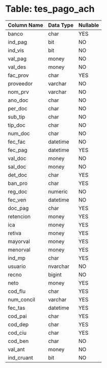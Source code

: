 # Table: tes_pago_ach

| Column Name | Data Type | Nullable |
|-------------|-----------|----------|
| banco | char | YES |
| ind_pag | bit | NO |
| ind_vis | bit | NO |
| val_pag | money | NO |
| val_des | money | NO |
| fac_prov | char | YES |
| proveedor | varchar | NO |
| nom_prv | varchar | NO |
| ano_doc | char | NO |
| per_doc | char | NO |
| sub_tip | char | NO |
| tip_doc | char | NO |
| num_doc | char | NO |
| fec_fac | datetime | NO |
| fec_pag | datetime | YES |
| val_doc | money | NO |
| sal_doc | money | NO |
| det_doc | char | YES |
| ban_pro | char | YES |
| reg_doc | numeric | NO |
| fec_ven | datetime | NO |
| doc_pag | char | YES |
| retencion | money | YES |
| ica | money | YES |
| retiva | money | YES |
| mayorval | money | YES |
| menorval | money | YES |
| ind_mp | char | YES |
| usuario | nvarchar | NO |
| recno | bigint | NO |
| neto | money | YES |
| cod_flu | char | YES |
| num_concil | varchar | YES |
| fec_tas | datetime | YES |
| cod_pai | char | YES |
| cod_dep | char | YES |
| cod_ciu | char | YES |
| cod_ben | char | NO |
| val_ant | money | NO |
| ind_cruant | bit | NO |
